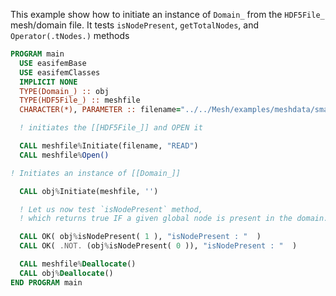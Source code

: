 This example show how to initiate an instance of `Domain_` from the `HDF5File_` mesh/domain file. 
It tests `isNodePresent`, `getTotalNodes`, and `Operator(.tNodes.)` methods

``` fortran
PROGRAM main
  USE easifemBase
  USE easifemClasses
  IMPLICIT NONE
  TYPE(Domain_) :: obj
  TYPE(HDF5File_) :: meshfile
  CHARACTER(*), PARAMETER :: filename="../../Mesh/examples/meshdata/small_mesh.h5" 

  ! initiates the [[HDF5File_]] and OPEN it

  CALL meshfile%Initiate(filename, "READ")
  CALL meshfile%Open()

! Initiates an instance of [[Domain_]]

  CALL obj%Initiate(meshfile, '')

  ! Let us now test `isNodePresent` method, 
  ! which returns true IF a given global node is present in the domain.

  CALL OK( obj%isNodePresent( 1 ), "isNodePresent : "  )
  CALL OK( .NOT. (obj%isNodePresent( 0 )), "isNodePresent : "  )

  CALL meshfile%Deallocate()
  CALL obj%Deallocate()
END PROGRAM main
```
